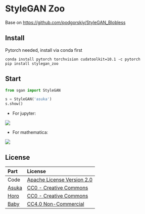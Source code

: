 StyleGAN Zoo
============

Base on https://github.com/podgorskiy/StyleGAN_Blobless

## Install

Pytorch needed, install via conda first

```shell
conda install pytorch torchvision cudatoolkit=10.1 -c pytorch
pip install stylegan_zoo
```


## Start

```python
from sgan import StyleGAN

s = StyleGAN('asuka')
s.show()
```

- For jupyter:

![](https://user-images.githubusercontent.com/17541209/71553336-29c55980-2a49-11ea-8e94-18b7ab384706.png)

- For mathematica:

![](https://user-images.githubusercontent.com/17541209/71553454-c5a39500-2a4a-11ea-8513-7d9a475c4c46.png)


## License

| Part      | License                        |
| :-------- | :----------------------------- |
| Code      | [Apache License Version 2.0]() |
| [Asuka]() | [CC0 - Creative Commons]()     |
| [Horo]()  | [CC0 - Creative Commons]()     |
| [Baby]()  | [CC4.0 Non-Commercial]()        |
